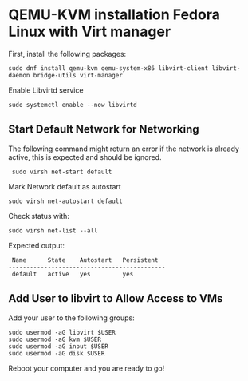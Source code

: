 # QEMU-KVM installation Fedora Linux with Virt manager

First, install the following packages:

```
sudo dnf install qemu-kvm qemu-system-x86 libvirt-client libvirt-daemon bridge-utils virt-manager
```

Enable Libvirtd service

```
sudo systemctl enable --now libvirtd
```

## Start Default Network for Networking

The following command might return an error if the network is already active, this is expected and should be ignored.

```
 sudo virsh net-start default
```

Mark Network default as autostart

```
sudo virsh net-autostart default
```

Check status with:

```
sudo virsh net-list --all
```

Expected output:

```
 Name      State    Autostart   Persistent
--------------------------------------------
 default   active   yes         yes
```

## Add User to libvirt to Allow Access to VMs

Add your user to the following groups:

```
sudo usermod -aG libvirt $USER
sudo usermod -aG kvm $USER
sudo usermod -aG input $USER
sudo usermod -aG disk $USER
```

Reboot your computer and you are ready to go!
